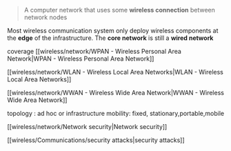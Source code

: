 > A computer network that uses some **wireless connection** between network nodes

Most wireless communication system only deploy wireless components at the **edge** of the infrastructure. The **core network** is still a **wired network**

coverage
[[wireless/network/WPAN - Wireless Personal Area Network|WPAN - Wireless Personal Area Network]]

[[wireless/network/WLAN - Wireless Local Area Networks|WLAN - Wireless Local Area Networks]]

[[wireless/network/WWAN - Wireless Wide Area Network|WWAN - Wireless Wide Area Network]]


topology : ad hoc or infrastructure
mobility: fixed, stationary,portable,mobile



[[wireless/network/Network security|Network security]]

[[wireless/Communications/security attacks|security attacks]]

